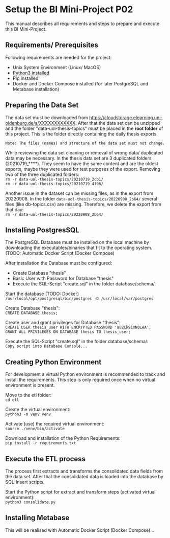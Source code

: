 # Setup the BI Mini-Project P02

This manual describes all requirements and steps to prepare and execute this BI Mini-Project.

## Requirements/ Prerequisites
Following requirements are needed for the project:
* Unix System Environment (Linux/ MacOS)
* [Python3 installed](https://www.python.org/)
* Pip installed
* Docker and Docker Compose installed (for later PostgreSQL and Metabase installation)

## Preparing the Data Set
The data set must be downloaded from https://cloudstorage.elearning.uni-oldenburg.de/s/XXXXXXXXXXXX. After that the data 
set can be unzipped and the folder "data-uol-thesis-topics" must be placed in the **root folder** of this project. This is 
the folder directly containing the daily thesis exports.

`Note: The files (names) and structure of the data set must not change.`

While reviewing the data set cleaning or removal of wrong data/ duplicated data may be necessary.
In the thesis data set are 3 duplicated folders (20210719_****). They seem to have the same content and are the oldest
exports, maybe they were used for test purposes of the export. 
Removing two of the three duplicated folders:\
`rm -r data-uol-thesis-topics/20210719_2cb1/`\
`rm -r data-uol-thesis-topics/20210719_4196/`

Another issue in the dataset can be missing files, as in the export from 20220908. In the folder `data-uol-thesis-topics/20220908_2b64/` several files (like db-topics.csv) are missing. Therefore, we delete the export from that day:\
`rm -r data-uol-thesis-topics/20220908_2b64/`

## Installing PostgresSQL
The PostgreSQL Database must be installed on the local machine by downloading the executables/binaries that fit to the
operating system. (TODO: Automatic Docker Script (Docker Compose)

After installation the Database must be configured:
- Create Database "thesis"
- Basic User with Password for Database "thesis"
- Execute the SQL-Script "create.sql" in the folder database/schema/.

Start the database (TODO: Docker)
`/usr/local/opt/postgresql/bin/postgres -D /usr/local/var/postgres`

Create Database "thesis":\
`CREATE DATABASE thesis;`

Create user and grant privileges for Database "thesis":\
`CREATE USER thesis_user WITH ENCRYPTED PASSWORD 'aB2Ck91mN0LeA';`\
`GRANT ALL PRIVILEGES ON DATABASE thesis TO thesis_user;`

Execute the SQL-Script "create.sql" in the folder database/schema/:\
`Copy script into Database Console...`

## Creating Python Environment
For development a virtual Python environment is recommended to track and install the requirements. This step is only 
required once when no virtual environment is present.

Move to the etl folder:\
`cd etl`

Create the virtual environment:\
`python3 -m venv venv`

Activate (use) the required virtual environment:\
`source ./venv/bin/activate`

Download and installation of the Python Requirements:\
`pip install -r requirements.txt`

## Execute the ETL process
The process first extracts and transforms the consolidated data fields from the data set. After that the consolidated 
data is loaded into the database by SQL-Insert scripts.

Start the Python script for extract and transform steps (activated virtual environment):\
`python3 consolidate.py`

## Installing Metabase
This will be realised with Automatic Docker Script (Docker Compose)...